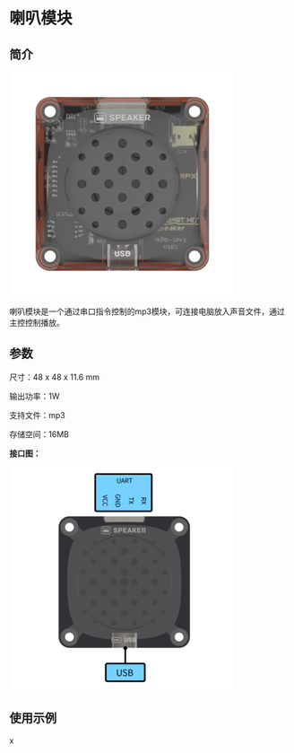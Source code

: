 # 喇叭模块

## 简介

![](./images/render_speaker.png)

喇叭模块是一个通过串口指令控制的mp3模块，可连接电脑放入声音文件，通过主控控制播放。

## 参数

尺寸：48 x 48 x 11.6 mm

输出功率：1W

支持文件：mp3

存储空间：16MB

**接口图：**

![](./images/pinout_speaker.png)

## 使用示例

x
